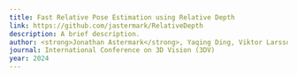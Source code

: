 ```yaml
---
title: Fast Relative Pose Estimation using Relative Depth
link: https://github.com/jastermark/RelativeDepth
description: A brief description.
author: <strong>Jonathan Astermark</strong>, Yaqing Ding, Viktor Larsson, Anders Heyden
journal: International Conference on 3D Vision (3DV)
year: 2024
---
```


